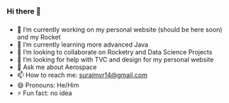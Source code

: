 ### Hi there 👋
### 
- 🔭 I’m currently working on my personal website (should be here soon) and my Rocket
- 🌱 I’m currently learning more advanced Java
- 👯 I’m looking to collaborate on Rocketry and Data Science Projects
- 🤔 I’m looking for help with TVC and design for my personal website
- 💬 Ask me about Aerospace
- 📫 How to reach me: surajmvr14@gmail.com
- 😄 Pronouns: He/Him
- ⚡ Fun fact: no idea

